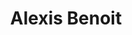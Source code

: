 ---
title: Alexis Benoit
summary:
    chapo: >
        Maître de conférences associé, département Métiers du Multimédia et de l'Internet, Institut Universitaire de Technologie Bordeaux Montaigne
    list:
        -
            title: Certifié
            content: Opquast (898/1000)
        -
            title: Diplomé
            content: DUT Métiers du Multimédia et de l'Internet
    more_list: 
        -
            title: Disctinctions
            content: >
                34 distinctions pour des productions web :
                6 SOTD Awwwards
                11 WOTD (website of the day) CSS Design Awards
                1 WOTM (website of the month) CSS Design Awards
                1 Best Studio Portfolio 2015 (CSS Design Awards)
                1 Best project of the Year (CSS Design Awards)
                6 French Index Design
                4 FOTD (fwa of the day) FWA
                2 MOTD (mobile of the day) FWA
                1 Lovie Awards Bronze Medal
                1 Webby Awards official selection (games)
sections:
    -
        title: Identité
        content: >
            29 ans, en couple, à Cenon, près de Bordeaux, où nous vivons avec un chat hypoallergénique, un sibérien de la taille d'un lynx.  Ma compagne travaille aussi dans le Web, et le chat apprend à coder, mais ses progrès sont lents. J'ai commencé mon parcours par un Diplôme Universitaire de Technologie Services et Réseaux de Communication (maintenant Métiers du Multimédia et de l'Internet), puis j'ai fait une alternance dans l'agence *Viens-là*. J'y ai passé 5 années, d'abord comme développeur front, puis lead dev, pendant lesquelles nous avons remporté de nombreux prix sur des sites "expériences" : FWA, Awwwards, CSS design awards...

            Je suis ensuite rentré à Bordeaux, chez *Ubisoft*, pour travailler sur un outil d'agrégation de data RH, finances, gestion de projets, qui permettait de faire de la visualisation de données au niveau macro sur tous les studios. C'était une belle expérience, avec notamment un atelier de 10 jours à Québec pour travailler avec l'équipe canadienne. J'étais au sein de l'équipe "tool", qui fournit des outils aux studios, donc c'était très focus jeux, avec des passionnés : un rêve de gosse ! J'ai ensuite travaillé pour Lost Mechanics comme creative dev, où j'ai produit beaucoup de jeux, des apps Apple TV, des installations... On a même fait une application de gestion pour le transport d'organes entre les hôpitaux !
            
            En parallèle, j'ai donné pas mal de cours dans des écoles privées (*ECV*, *Condé*, *ESP*, *ESD*...) et j'ai rejoint en 2020 l'équipe pédagogique *MMI Bordeaux*<sup><a href="#note-1">1</a></sup> en tant que maître de conférences associé. J'enseigne le dev front et la narration interactive, avec beaucoup de belles choses à venir l'an prochain, nous prévoyons des installations interactives avec le Musée des Beaux Arts de Bordeaux<sup><a href="#note-2">2</a></sup> ([http://www.musba-bordeaux.fr/](http://www.musba-bordeaux.fr/)), ça va être vraiment bien !
    -
        title: Fierté
        content: >
            Je suis fier de mes étudiants ! C'est une immense satisfaction de les voir progresser, franchir des étapes, acquérir des savoir-faire. J'étais un peu inquiet, et ça fait vraiment plaisir de constater que tout se passe bien, dans la joie, avec de très belles réalisations. C'est très différent du travail de production, souvent orienté par et pour des questions budgétaires. Là, c'est de l'humain. Je ne suis pas une personne très fière, en général, mais ça, j'en suis vraiment heureux.

            Sur un tout autre plan, je viens de participer à une production pour *Vivatech*, le salon de l'innovation ([https://vivatechnology.com/](https://vivatechnology.com/)), avec l'agence lyonnaise *Cher ami* ([https://www.cher-ami.tv/](https://www.cher-ami.tv/)). Un gros challenge technique, un showroom en 3D avec beaucoup de contenus, il a fallu créer des outils techniques pour permettre à l'équipe de calibrer la scénographie au détail près. Un vrai défi d'optimisation pour que tout soit fluide, avec une équipe à distance et un délai court, j'ai beaucoup appris et la prod est vraiment réussie !

            Je pense aussi à un jeu produit pour Ralph Lauren, un platformer avec des ours en peluche. On a commencé sur le Web, et ça c'est ensuite déployé dans les boutiques flagships : des bornes d'arcade à l'ancienne, et du multi-joueur en vitrine avec des QR codes qui permettent à 4 passants de jouer ensemble en utilisant leur téléphone comme manette. De grosses contraintes techniques, sans réseau dans les boutiques, avec un serveur Node en local à installer de nuit à Londres et à Paris, c'était une super expérience ! J'aime sortir du Web pour passer à une expérience physique.
    -
        title: Qualité
        content: >
            La qualité c'est le soin apporté à tous les aspects : la façon de faire une chose, la façon de l'utiliser, la fluidité, l'utilité pour les usagers. Arriver à toucher les gens, si c'est une expérience, et à le faire bien, sans couture, élégant. C'est une chaîne de bon travail qui aboutit à un bon résultat. Le code, l'ergonomie des interfaces, tout doit être bien fait.

            Mon domaine de prédilection, c'est la narration et l'émotion. Un Web qui raconte et qui fait ressentir. Je suis de plus en plus sensible à l'accessibilité de l'expérience, toucher avec peu, arriver à une belle intensité émotionnelle avec une solution technique sobre, minimale.

            Le projet idéal est beau sur toute la ligne : le contenu, la forme, la technique... Du sens et du beau, le fond et la forme ensemble, là c'est parfait. J'adorerais travailler sur un projet pour Arte, un truc dense culturellement, avec des ambitions créatives fortes.
    -
        title: Curiosité
        content: >
            7 ans de pop rock avec notre groupe, Katy's Lips, c'était formidable ! Le Krakatoa, la Rock School Barbey, les bars et plein de concerts de rue, ça nous a lié tous ensemble et c'était une sacrée expérience de création artistique : du piano, de la guitare et du chant pour moi, un guitariste, un bassiste, un batteur et plein de potes qui passaient avec leur instrument. Des copains de lycée qui vivent la vie d'artistes, la logistique, les balances, le studio — l'un de nous en a fait son métier — on en reparle à chaque fois qu'on se voit, c'est une famille de musique dans laquelle on a grandi.

            J'attaque la rénovation d'une deuxième maison, c'est tout à fait différent et passionnant aussi. Passer d'un truc tout cassé à un espace où on se sent bien, c'est plaisant, et ça fait du bien de faire des travaux physiques . Du jeu vidéo, aussi, confinement oblige. En ce moment, je joue à Narita Boy ([Narita Boy](https://www.nintendo.fr/Jeux/Jeux-a-telecharger-sur-Nintendo-Switch/Narita-Boy-1941902.html), Team 17) sur Switch, un jeu indépendant crowdfundé, en pixel art, un hommage retro-gaming à la Synthwave dans lequel les personnages sont des programmes et des algorithmes, avec une super bande-son. J'ai beaucoup aimé Ori ([Ori and the Blind Forest](https://www.orithegame.com/), Moon Studios), la bande-son est incroyable et les graphismes superbes, l'histoire très touchante, c'est une pépite. Et je lis beaucoup de science-fiction ! Dernièrement, Phare 23 ([Phare 23](https://www.actes-sud.fr/node/62766), Hugh Howey), l'histoire d'un gardien de phare de l'espace confronté à la solitude. Howey a écrit ce livre avant Silo ([Silo](https://www.actes-sud.fr/node/61134), Hugh Howey), et c'est vraiment bien.

            Mes bons souvenirs à l'école, c'était la musique beaucoup plus que les cours. Et puis après 2 échecs, je suis rentré en MMI, et là, un nouveau monde s'est ouvert à moi : je suis passé de mauvais élève à major de promo ! L'apprentissage dans nos métiers, c'est toute la vie. Là, je suis en train d'apprendre la 3D, en participant au concours Alternate Realities ([https://www.youtube.com/watch?v=iKBs9l8jS6Q](https://www.youtube.com/watch?v=iKBs9l8jS6Q)), avec le projet Vivatech j'ai eu envie de plus, et j'apprends à modéliser, à éclairer, à texturer...

    -
        title: Noesya
        content: >
             C'est un projet entrepreneurial que j'ai depuis des années, mais là c'est encore mieux que ce que j'espérais ! Travailler avec des gens que j'apprécie, qui ont des valeurs, ça met la barre haut en termes d'ambition. Je n'imaginais pas qu'on pouvait concilier le travail et le sens, faire des choses utiles, un peu plus que juste trier ses poubelles. Être fier de faire du bon travail, mais surtout du travail utile, qui sert à des gens.

notes:
    - >
        Voir [Musée des Beaux Arts de Bordeaux](http://www.musba-bordeaux.fr)
    - >
        Voir [MMI Bordeaux](https://www.mmibordeaux.com/)
---